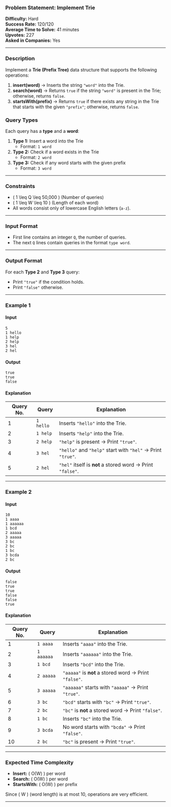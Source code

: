 ### **Problem Statement: Implement Trie**
**Difficulty:** Hard  
**Success Rate:** 120/120  
**Average Time to Solve:** 41 minutes  
**Upvotes:** 227  
**Asked in Companies:** Yes  

---

### **Description**
Implement a **Trie (Prefix Tree)** data structure that supports the following operations:  

1. **insert(word)** → Inserts the string `"word"` into the Trie.  
2. **search(word)** → Returns `true` if the string `"word"` is present in the Trie; otherwise, returns `false`.  
3. **startsWith(prefix)** → Returns `true` if there exists any string in the Trie that starts with the given `"prefix"`; otherwise, returns `false`.  

### **Query Types**
Each query has a **type** and a **word**:
1. **Type 1:** Insert a word into the Trie  
   - Format: `1 word`
2. **Type 2:** Check if a word exists in the Trie  
   - Format: `2 word`
3. **Type 3:** Check if any word starts with the given prefix  
   - Format: `3 word`

---

### **Constraints**
- \( 1 \leq Q \leq 50,000 \) (Number of queries)
- \( 1 \leq W \leq 10 \) (Length of each word)
- All words consist only of lowercase English letters (`a-z`).

---

### **Input Format**
- First line contains an integer `Q`, the number of queries.  
- The next `Q` lines contain queries in the format `type word`.

---

### **Output Format**
For each **Type 2** and **Type 3** query:
- Print `"true"` if the condition holds.
- Print `"false"` otherwise.

---

### **Example 1**
#### **Input**
```
5
1 hello
1 help
2 help
3 hel
2 hel
```
#### **Output**
```
true
true
false
```
#### **Explanation**
| Query No. | Query   | Explanation |
|-----------|---------|-------------|
| 1         | `1 hello` | Inserts `"hello"` into the Trie. |
| 2         | `1 help` | Inserts `"help"` into the Trie. |
| 3         | `2 help` | `"help"` is present → Print `"true"`. |
| 4         | `3 hel` | `"hello"` and `"help"` start with `"hel"` → Print `"true"`. |
| 5         | `2 hel` | `"hel"` itself is **not** a stored word → Print `"false"`. |

---

### **Example 2**
#### **Input**
```
10
1 aaaa
1 aaaaaa
1 bcd
2 aaaaa
3 aaaaa
3 bc
2 bc
1 bc
3 bcda
2 bc
```
#### **Output**
```
false
true
true
false
false
true
```
#### **Explanation**
| Query No. | Query   | Explanation |
|-----------|---------|-------------|
| 1         | `1 aaaa` | Inserts `"aaaa"` into the Trie. |
| 2         | `1 aaaaaa` | Inserts `"aaaaaa"` into the Trie. |
| 3         | `1 bcd` | Inserts `"bcd"` into the Trie. |
| 4         | `2 aaaaa` | `"aaaaa"` is **not** a stored word → Print `"false"`. |
| 5         | `3 aaaaa` | `"aaaaaa"` starts with `"aaaaa"` → Print `"true"`. |
| 6         | `3 bc` | `"bcd"` starts with `"bc"` → Print `"true"`. |
| 7         | `2 bc` | `"bc"` is **not** a stored word → Print `"false"`. |
| 8         | `1 bc` | Inserts `"bc"` into the Trie. |
| 9         | `3 bcda` | No word starts with `"bcda"` → Print `"false"`. |
| 10        | `2 bc` | `"bc"` is present → Print `"true"`. |

---

### **Expected Time Complexity**
- **Insert:** \( O(W) \) per word  
- **Search:** \( O(W) \) per word  
- **StartsWith:** \( O(W) \) per prefix  

Since \( W \) (word length) is at most 10, operations are very efficient.

---